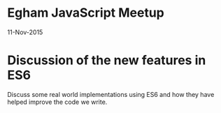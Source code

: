 # Egham JavaScript Meetup
11-Nov-2015

# Discussion of the new features in ES6

Discuss some real world implementations using ES6 and how they have helped improve the code we write.
